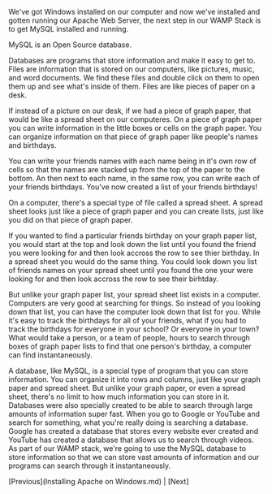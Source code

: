 We've got Windows installed on our computer and now we've installed and gotten running our Apache Web Server, the next step in our WAMP Stack is to get MySQL installed and running.

MySQL is an Open Source database.

Databases are programs that store information and make it easy to get to.  Files are information that is stored on our computers, like pictures, music, and word documents.  We find these files and double click on them to open them up and see what's inside of them.  Files are like pieces of paper on a desk.

If instead of a picture on our desk, if we had a piece of graph paper, that would be like a spread sheet on our computeres.  On a piece of graph paper you can write information in the little boxes or cells on the graph paper.  You can organize information on that piece of graph paper like people's names and birthdays.

You can write your friends names with each name being in it's own row of cells so that the names are stacked up from the top of the paper to the bottom.  An then next to each name, in the same row, you can write each of your friends birthdays.  You've now created a list of your friends birthdays!

On a computer, there's a special type of file called a spread sheet.  A spread sheet looks just like a piece of graph paper and you can create lists, just like you did on that piece of graph paper.

If you wanted to find a particular friends birthday on your graph paper list, you would start at the top and look down the list until you found the friend you were looking for and then look accross the row to see thier birthday.  In a spread sheet you would do the same thing.  You could look down you list of friends names on your spread sheet until you found the one your were looking for and then look accross the row to see their birhtday.

But unlike your graph paper list, your spread sheet list exists in a computer.  Computers are very good at searching for things.  So instead of you looking down that list, you can have the computer look down that list for you.  While it's easy to track the birthdays for all of your friends, what if you had to track the birthdays for everyone in your school?  Or everyone in your town?  What would take a person, or a team of people, hours to search through boxes of graph paper lists to find that one person's birthday, a computer can find instantaneously.

A database, like MySQL, is a special type of program that you can store information.  You can organize it into rows and columns, just like your graph paper and spread sheet.  But unlike your graph paper, or even a spread sheet, there's no limit to how much information you can store in it.  Databases were also specially created to be able to search through large amounts of information super fast.  When you go to Google or YouTube and search for something, what you're really doing is searching a database.  Google has created a database that stores every website ever created and YouTube has created a database that allows us to search through videos.  As part of our WAMP stack, we're going to use the MySQL database to store information so that we can store vast amounts of information and our programs can search through it instantaneously.

[Previous](Installing Apache on Windows.md) | [Next]
